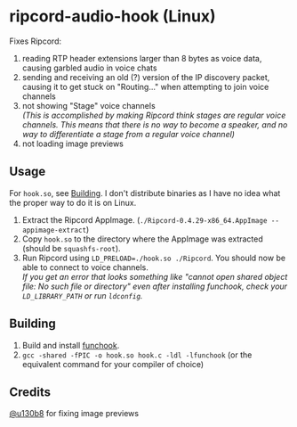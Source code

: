 # ripcord-audio-hook (Linux)
Fixes Ripcord:
1. reading RTP header extensions larger than 8 bytes as voice data, causing garbled audio in voice chats
2. sending and receiving an old (?) version of the IP discovery packet, causing it to get stuck on "Routing..." when attempting to join voice channels
3. not showing "Stage" voice channels  
   *(This is accomplished by making Ripcord think stages are regular voice channels. This means that there is no way to become a speaker, and no way to differentiate a stage from a regular voice channel)*
4. not loading image previews

## Usage
For `hook.so`, see [Building](#Building). I don't distribute binaries as I have no idea what the proper way to do it is on Linux.
1. Extract the Ripcord AppImage. (`./Ripcord-0.4.29-x86_64.AppImage --appimage-extract`)
2. Copy `hook.so` to the directory where the AppImage was extracted (should be `squashfs-root`).
3. Run Ripcord using `LD_PRELOAD=./hook.so ./Ripcord`. You should now be able to connect to voice channels.  
*If you get an error that looks something like "cannot open shared object file: No such file or directory" even after installing funchook, check your `LD_LIBRARY_PATH` or run `ldconfig`.*

## Building
1. Build and install [funchook](https://github.com/kubo/funchook).
2. `gcc -shared -fPIC -o hook.so hook.c -ldl -lfunchook` (or the equivalent command for your compiler of choice)

## Credits
[@u130b8](https://github.com/u130b8) for fixing image previews